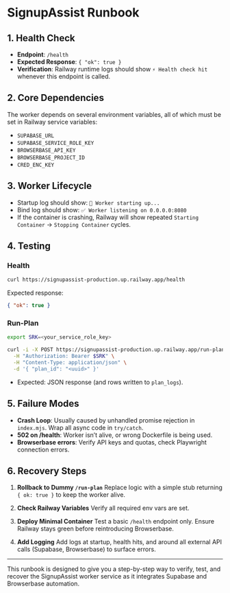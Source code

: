 # SignupAssist Runbook

## 1. Health Check

* **Endpoint**: `/health`
* **Expected Response**: `{ "ok": true }`
* **Verification**: Railway runtime logs should show `⚡ Health check hit` whenever this endpoint is called.

## 2. Core Dependencies

The worker depends on several environment variables, all of which must be set in Railway service variables:

* `SUPABASE_URL`
* `SUPABASE_SERVICE_ROLE_KEY`
* `BROWSERBASE_API_KEY`
* `BROWSERBASE_PROJECT_ID`
* `CRED_ENC_KEY`

## 3. Worker Lifecycle

* Startup log should show: `🚀 Worker starting up...`
* Bind log should show: `✅ Worker listening on 0.0.0.0:8080`
* If the container is crashing, Railway will show repeated `Starting Container` → `Stopping Container` cycles.

## 4. Testing

### Health

```bash
curl https://signupassist-production.up.railway.app/health
```

Expected response:

```json
{ "ok": true }
```

### Run-Plan

```bash
export SRK=<your_service_role_key>

curl -i -X POST https://signupassist-production.up.railway.app/run-plan \
  -H "Authorization: Bearer $SRK" \
  -H "Content-Type: application/json" \
  -d '{ "plan_id": "<uuid>" }'
```

* Expected: JSON response (and rows written to `plan_logs`).

## 5. Failure Modes

* **Crash Loop**: Usually caused by unhandled promise rejection in `index.mjs`. Wrap all async code in `try/catch`.
* **502 on /health**: Worker isn’t alive, or wrong Dockerfile is being used.
* **Browserbase errors**: Verify API keys and quotas, check Playwright connection errors.

## 6. Recovery Steps

1. **Rollback to Dummy `/run-plan`**
   Replace logic with a simple stub returning `{ ok: true }` to keep the worker alive.

2. **Check Railway Variables**
   Verify all required env vars are set.

3. **Deploy Minimal Container**
   Test a basic `/health` endpoint only. Ensure Railway stays green before reintroducing Browserbase.

4. **Add Logging**
   Add logs at startup, health hits, and around all external API calls (Supabase, Browserbase) to surface errors.

---

This runbook is designed to give you a step-by-step way to verify, test, and recover the SignupAssist worker service as it integrates Supabase and Browserbase automation.
